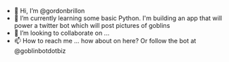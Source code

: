 - 👋 Hi, I’m @gordonbrillon
- 🌱 I’m currently learning some basic Python. I'm building an app that will power a twitter bot which will post pictures of goblins
- 💞️ I’m looking to collaborate on ...
- 📫 How to reach me ... how about on here? Or follow the bot at @goblinbotdotbiz

<!---
gordonbrillon/gordonbrillon is a ✨ special ✨ repository because its `README.md` (this file) appears on your GitHub profile.
You can click the Preview link to take a look at your changes.
--->
